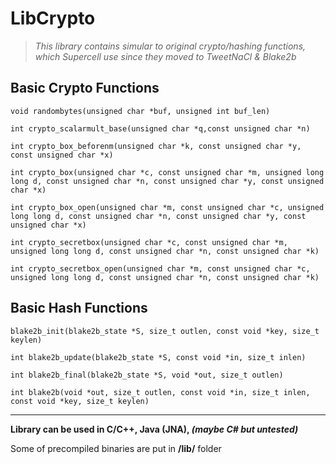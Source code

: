 # LibCrypto

>  *This library contains simular to original crypto/hashing functions, which Supercell use since they moved to TweetNaCl & Blake2b*

## Basic Crypto Functions

```void randombytes(unsigned char *buf, unsigned int buf_len)```

```int crypto_scalarmult_base(unsigned char *q,const unsigned char *n)```

```int crypto_box_beforenm(unsigned char *k, const unsigned char *y, const unsigned char *x)```

```int crypto_box(unsigned char *c, const unsigned char *m, unsigned long long d, const unsigned char *n, const unsigned char *y, const unsigned char *x)```

```int crypto_box_open(unsigned char *m, const unsigned char *c, unsigned long long d, const unsigned char *n, const unsigned char *y, const unsigned char *x)```

```int crypto_secretbox(unsigned char *c, const unsigned char *m, unsigned long long d, const unsigned char *n, const unsigned char *k)```

```int crypto_secretbox_open(unsigned char *m, const unsigned char *c, unsigned long long d, const unsigned char *n, const unsigned char *k)```

## Basic Hash Functions

```blake2b_init(blake2b_state *S, size_t outlen, const void *key, size_t keylen)```

```int blake2b_update(blake2b_state *S, const void *in, size_t inlen)```

```int blake2b_final(blake2b_state *S, void *out, size_t outlen)```

```int blake2b(void *out, size_t outlen, const void *in, size_t inlen, const void *key, size_t keylen)```

---

**Library can be used in C/C++, Java (JNA), *(maybe C# but untested)***

Some of precompiled binaries are put in **/lib/** folder
